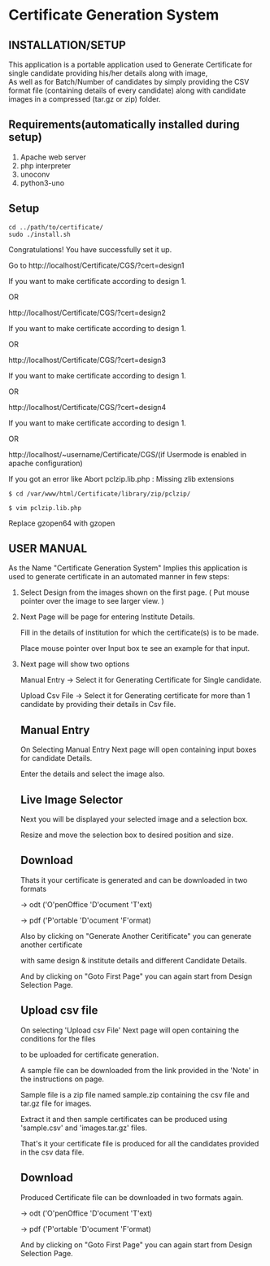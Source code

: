 Certificate Generation System
=============================

INSTALLATION/SETUP
------------------

This application is a portable application used to Generate Certificate for single candidate providing his/her details along with image,  
As well as for Batch/Number of candidates by simply providing the CSV format file (containing details of every candidate) along with candidate images in a compressed (tar.gz or zip) folder.

Requirements(automatically installed during setup)
------------
1. Apache web server
2. php interpreter
3. unoconv
4. python3-uno

Setup
-----
	cd ../path/to/certificate/
	sudo ./install.sh

Congratulations! You have successfully set it up.

Go to http://localhost/Certificate/CGS/?cert=design1

If you want to make certificate according to design 1.

OR

http://localhost/Certificate/CGS/?cert=design2

If you want to make certificate according to design 1.

OR

http://localhost/Certificate/CGS/?cert=design3

If you want to make certificate according to design 1.

OR

http://localhost/Certificate/CGS/?cert=design4

If you want to make certificate according to design 1.

OR

http://localhost/~username/Certificate/CGS/(if Usermode is enabled in apache configuration)

If you got an error like Abort pclzip.lib.php : Missing zlib extensions

	$ cd /var/www/html/Certificate/library/zip/pclzip/

	$ vim pclzip.lib.php

Replace gzopen64 with gzopen

USER MANUAL
-----------

As the Name "Certificate Generation System" Implies this application is used to
generate certificate in an automated manner in few steps:

1. Select Design from the images shown on the first page.
   ( Put mouse pointer over the image to see larger view. )

2. Next Page will be page for entering Institute Details.

   Fill in the details of institution for which the certificate(s) is to be made.

   Place mouse pointer over Input box te see an example for that input.

3. Next page will show two options

   Manual Entry    -> Select it for Generating Certificate for Single candidate.

   Upload Csv File -> Select it for Generating certificate for more than 1 candidate by providing their details in Csv file.


    Manual Entry
    ------------

      On Selecting Manual Entry Next page will open containing input boxes for candidate Details.

      Enter the details and select the image also.

      Live Image Selector
      -------------------
      Next you will be displayed your selected image and a selection box.

      Resize and move the selection box to desired position and size.

      Download
      --------
      Thats it your certificate is generated and can be downloaded in two formats

      -> odt ('O'penOffice 'D'ocument 'T'ext)

      -> pdf ('P'ortable 'D'ocument 'F'ormat)

      Also by clicking on "Generate Another Ceritificate" you can generate another certificate

      with same design & institute details and different Candidate Details.

      And by clicking on "Goto First Page" you can again start from Design Selection Page.


    Upload csv file
    ---------------

      On selecting 'Upload csv File' Next page will open containing the conditions for the files

      to be uploaded for certificate generation.

      A sample file can be downloaded from the link provided in the 'Note' in the instructions on page.

      Sample file is a zip file named sample.zip containing the csv file and tar.gz file for images.

      Extract it and then sample certificates can be produced using 'sample.csv' and 'images.tar.gz' files.

      That's it your certificate file is produced for all the candidates provided in the csv data file.

      Download
      --------

      Produced Certificate file can be downloaded in two formats again.

      -> odt ('O'penOffice 'D'ocument 'T'ext)

      -> pdf ('P'ortable 'D'ocument 'F'ormat)

      And by clicking on "Goto First Page" you can again start from Design Selection Page.
